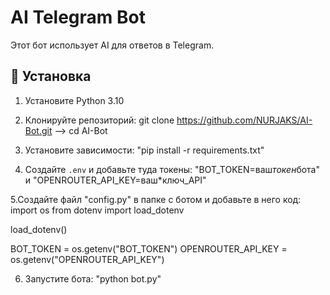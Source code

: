# AI Telegram Bot

Этот бот использует AI для ответов в Telegram.

## 🚀 Установка

1. Установите Python 3.10

2. Клонируйте репозиторий: git clone https://github.com/NURJAKS/AI-Bot.git --> cd AI-Bot

3. Установите зависимости: "pip install -r requirements.txt"

4. Создайте `.env` и добавьте туда токены: "BOT_TOKEN=ваш*токен*бота" и "OPENROUTER_API_KEY=ваш*ключ_API"

5.Создайте файл "config.py" в папке с ботом и добавьте в него код:
import os
from dotenv import load_dotenv

load_dotenv()

BOT_TOKEN = os.getenv("BOT_TOKEN")
OPENROUTER_API_KEY = os.getenv("OPENROUTER_API_KEY")

6. Запустите бота: "python bot.py" 
